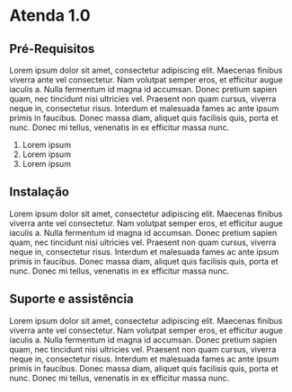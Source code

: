 <!-- TITLE: Atenda 1.0 -->
<!-- SUBTITLE: A quick summary of Atenda 1.0 -->

# Atenda 1.0
## Pré-Requisitos
Lorem ipsum dolor sit amet, consectetur adipiscing elit. Maecenas finibus viverra ante vel consectetur. Nam volutpat semper eros, et efficitur augue iaculis a. Nulla fermentum id magna id accumsan. Donec pretium sapien quam, nec tincidunt nisi ultricies vel. Praesent non quam cursus, viverra neque in, consectetur risus. Interdum et malesuada fames ac ante ipsum primis in faucibus. Donec massa diam, aliquet quis facilisis quis, porta et nunc. Donec mi tellus, venenatis in ex efficitur massa nunc. 
1. Lorem ipsum
2. Lorem ipsum
3. Lorem ipsum
## Instalação
Lorem ipsum dolor sit amet, consectetur adipiscing elit. Maecenas finibus viverra ante vel consectetur. Nam volutpat semper eros, et efficitur augue iaculis a. Nulla fermentum id magna id accumsan. Donec pretium sapien quam, nec tincidunt nisi ultricies vel. Praesent non quam cursus, viverra neque in, consectetur risus. Interdum et malesuada fames ac ante ipsum primis in faucibus. Donec massa diam, aliquet quis facilisis quis, porta et nunc. Donec mi tellus, venenatis in ex efficitur massa nunc. 
## Suporte e assistência
Lorem ipsum dolor sit amet, consectetur adipiscing elit. Maecenas finibus viverra ante vel consectetur. Nam volutpat semper eros, et efficitur augue iaculis a. Nulla fermentum id magna id accumsan. Donec pretium sapien quam, nec tincidunt nisi ultricies vel. Praesent non quam cursus, viverra neque in, consectetur risus. Interdum et malesuada fames ac ante ipsum primis in faucibus. Donec massa diam, aliquet quis facilisis quis, porta et nunc. Donec mi tellus, venenatis in ex efficitur massa nunc. 